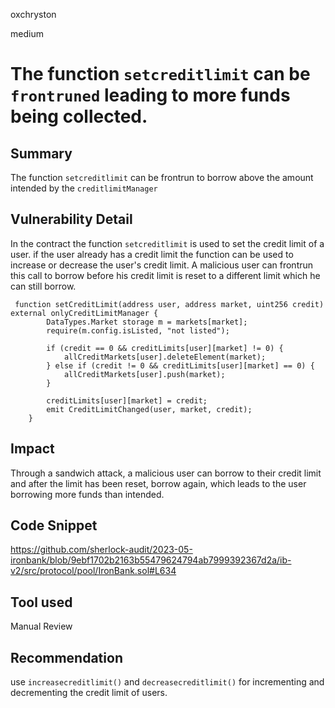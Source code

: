oxchryston

medium

# The function `setcreditlimit` can be `frontruned` leading to more funds being collected.

## Summary
The function `setcreditlimit` can be frontrun to borrow above the amount intended by the `creditlimitManager`

## Vulnerability Detail
In the contract the function `setcreditlimit` is used to set the credit limit of a user. if the user already has a credit limit the function can be used to increase or decrease the user's credit limit. A malicious user can frontrun this call to borrow before his credit limit is reset to a different limit which he can still borrow.
```solidity
 function setCreditLimit(address user, address market, uint256 credit) external onlyCreditLimitManager {
        DataTypes.Market storage m = markets[market];
        require(m.config.isListed, "not listed");

        if (credit == 0 && creditLimits[user][market] != 0) {
            allCreditMarkets[user].deleteElement(market);
        } else if (credit != 0 && creditLimits[user][market] == 0) {
            allCreditMarkets[user].push(market);
        }

        creditLimits[user][market] = credit;
        emit CreditLimitChanged(user, market, credit);
    }
```

## Impact
Through a sandwich attack, a malicious user can borrow to their credit limit and after the limit has been reset, borrow again, which leads to the user borrowing more funds than intended. 
## Code Snippet
https://github.com/sherlock-audit/2023-05-ironbank/blob/9ebf1702b2163b55479624794ab7999392367d2a/ib-v2/src/protocol/pool/IronBank.sol#L634
## Tool used

Manual Review

## Recommendation
use `increasecreditlimit()` and `decreasecreditlimit()` for incrementing and decrementing the credit limit of users. 
